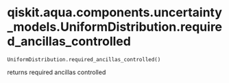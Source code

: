 # qiskit.aqua.components.uncertainty\_models.UniformDistribution.required\_ancillas\_controlled

`UniformDistribution.required_ancillas_controlled()`

returns required ancillas controlled
